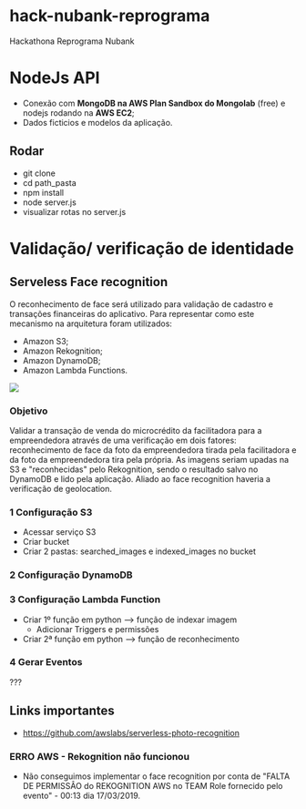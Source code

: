 # hack-nubank-reprograma

Hackathona Reprograma Nubank

# NodeJs API
* Conexão com **MongoDB na AWS Plan Sandbox do Mongolab** (free) e nodejs rodando na **AWS EC2**;
* Dados ficticios e modelos da aplicação.

## Rodar
* git clone
* cd path_pasta
* npm install
* node server.js
* visualizar rotas no server.js

# Validação/ verificação de identidade

## Serveless Face recognition
O reconhecimento de face será utilizado para validação de cadastro e transações financeiras do aplicativo. Para representar como este mecanismo na arquitetura foram utilizados:

* Amazon S3;
* Amazon Rekognition;
* Amazon DynamoDB;
* Amazon Lambda Functions.

![](ServerlessPhotoRecognition_Add_Image.png)
### Objetivo
Validar a transação de venda do microcrédito da facilitadora para a empreendedora através de uma verificação em dois fatores: reconhecimento de face da foto da empreendedora tirada pela facilitadora e da foto da empreendedora tira pela própria. As imagens seriam upadas na S3 e "reconhecidas" pelo Rekognition, sendo o resultado salvo no DynamoDB e lido pela aplicação. Aliado ao face recognition haveria a verificação de geolocation.

### 1 Configuração S3
* Acessar serviço S3
* Criar bucket
* Criar 2 pastas: searched_images e indexed_images no bucket

### 2 Configuração DynamoDB

### 3 Configuração Lambda Function
* Criar 1º função em python  --> função de indexar imagem
  * Adicionar Triggers e permissões
* Criar 2ª função em python --> função de reconhecimento

### 4 Gerar Eventos
???

## Links importantes
* https://github.com/awslabs/serverless-photo-recognition

### ERRO AWS -  Rekognition não funcionou
* Não conseguimos implementar o face recognition por conta de "FALTA DE PERMISSÂO do REKOGNITION AWS no TEAM Role fornecido pelo evento" - 00:13 dia 17/03/2019.
